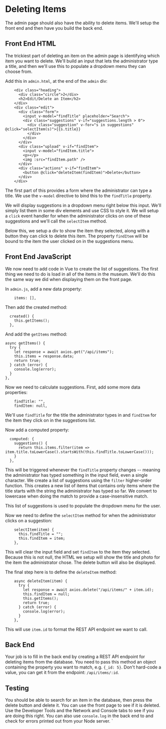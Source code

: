 # Deleting Items

The admin page should also have the ability to delete items. We'll setup the front end and then have you build the back end.

## Front End HTML

The trickiest part of deleting an item on the admin page is identifying which item you want to delete. We'll build an input that lets the administrator type a title, and then we'll use this to populate a dropdown menu they can choose from.

Add this in `admin.html`, at the end of the `admin` div:

```
    <div class="heading">
      <div class="circle">2</div>
      <h2>Edit/Delete an Item</h2>
    </div>
    <div class="edit">
      <div class="form">
        <input v-model="findTitle" placeholder="Search">
        <div class="suggestions" v-if="suggestions.length > 0">
          <div class="suggestion" v-for="s in suggestions" @click="selectItem(s)">{{s.title}}
          </div>
        </div>
      </div>
      <div class="upload" v-if="findItem">
        <input v-model="findItem.title">
        <p></p>
        <img :src="findItem.path" />
      </div>
      <div class="actions" v-if="findItem">
        <button @click="deleteItem(findItem)">Delete</button>
      </div>
    </div>
```

The first part of this provides a form where the administrator can type a title. We use the `v-model` directive to bind this to the `findTitle` property.

We will display suggestions in a dropdown menu right below this input. We'll simply list them in some div elements and use CSS to style it. We will setup a `click` event handler for when the administrator clicks on one of these suggestions and we'll call the `selectItem` method.

Below this, we setup a div to show the item they selected, along with a button they can click to delete this item. The property `findItem` will be bound to the item the user clicked on in the suggestions menu.

## Front End JavaScript

We now need to add code in Vue to create the list of suggestions. The first thing we need to do is load in all of the items in the museum. We'll do this the same way we did when displaying them on the front page.

In `admin.js`, add a new data property:

```
    items: [],
```

Then add the created method:

```
  created() {
    this.getItems();
  },
```

And add the `getItems` method:

```
async getItems() {
  try {
    let response = await axios.get("/api/items");
    this.items = response.data;
    return true;
  } catch (error) {
    console.log(error);
  }
},
```

Now we need to calculate suggestions. First, add some more data properties:

```
    findTitle: "",
    findItem: null,
```

We'll use `findTitle` for the title the administrator types in and `findItem` for the item they click on in the suggestions list.

Now add a computed property:

```
  computed: {
    suggestions() {
      return this.items.filter(item => item.title.toLowerCase().startsWith(this.findTitle.toLowerCase()));
    }
  },
```

This will be triggered whenever the `findTitle` property changes -- meaning the administrator has typed something in the input field, even a single character. We create a list of suggestions using the `filter` higher-order function. This creates a new list of items that contains only items where the title starts with the string the administrator has typed so far. We convert to lowercase when doing the match to provide a case-insensitive match.

This list of suggestions is used to populate the dropdown menu for the user.

Now we need to define the `selectItem` method for when the administrator clicks on a suggestion:

```
    selectItem(item) {
      this.findTitle = "";
      this.findItem = item;
    },
```

This will clear the input field and set `findItem` to the item they selected. Because this is not null, the HTML we setup will show the title and photo for the item the administrator chose. The delete button will also be displayed.

The final step here is to define the `deleteItem` method:

```
    async deleteItem(item) {
      try {
        let response = await axios.delete("/api/items/" + item.id);
        this.findItem = null;
        this.getItems();
        return true;
      } catch (error) {
        console.log(error);
      }
    },
```

This will use `item.id` to format the REST API endpoint we want to call. 

## Back End

Your job is to fill in the back end by creating a REST API endpoint for deleting items from the database. You need to pass this method an object containing the property you want to match, e.g. `{_id: 5}`. Don't hard-code a value, you can get it from the endpoint: `/api/items/:id`.

## Testing

You should be able to search for an item in the database, then press the delete button and delete it. You can use the front page to see if it is deleted. Use the Developer Tools and the Network and Console tabs to see if you are doing this right. You can also use `console.log` in the back end to and check for errors printed out from your Node server.
`